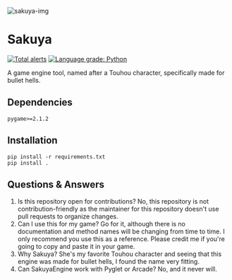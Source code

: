 ![sakuya-img](https://c4.wallpaperflare.com/wallpaper/802/75/784/anime-anime-girls-izayoi-sakuya-touhou-wallpaper-preview.jpg)

# Sakuya
[![Total alerts](https://img.shields.io/lgtm/alerts/g/novialriptide/SakuyaEngine.svg?logo=lgtm&logoWidth=18)](https://lgtm.com/projects/g/novialriptide/SakuyaEngine/alerts/)
[![Language grade: Python](https://img.shields.io/lgtm/grade/python/g/novialriptide/SakuyaEngine.svg?logo=lgtm&logoWidth=18)](https://lgtm.com/projects/g/novialriptide/SakuyaEngine/context:python)

A game engine tool, named after a Touhou character, specifically made for bullet hells.

## Dependencies
```
pygame>=2.1.2
```

## Installation
```
pip install -r requirements.txt
pip install .
```

## Questions & Answers
1. Is this repository open for contributions?
No, this repository is not contribution-friendly as the maintainer for this repository doesn't use pull requests to organize changes. 
2. Can I use this for my game?
Go for it, although there is no documentation and method names will be changing from time to time. I only recommend you use this as a reference. Please credit me if you're going to copy and paste it in your game.
3. Why Sakuya?
She's my favorite Touhou character and seeing that this engine was made for bullet hells, I found the name very fitting.
4. Can SakuyaEngine work with Pyglet or Arcade?
No, and it never will.
